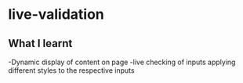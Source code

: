 # live-validation

## What I learnt
-Dynamic display of content on page
-live checking of inputs applying different styles to the respective inputs
